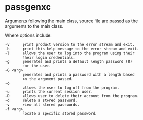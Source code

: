 # passgenxc

Arguments following the main class, source file are passed as the arguments to the main class.

Where options include:

    -v      print product version to the error stream and exit.
    -h      print this help message to the error stream and exit.
    -l      allows the user to log into the program using their
            their login credentials.
    -g      generates and prints a default length password (8) 
            for the user.
    -G <arg>
            generates and prints a password with a length based 
            on the argument passed.
    -o
            allows the user to log off from the program.
    -u      prints the current session user.
    -D      allows user to delete their account from the program.
    -d      delete a stored password.
    -v      view all stored passwords.
    -f <arg> 
            locate a specific stored password.
  
